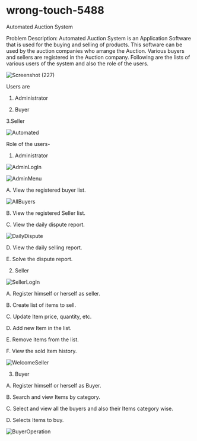 # wrong-touch-5488


Automated Auction System


Problem Description:
Automated Auction System is an Application Software that is used for the buying and selling of products. This software can be used by the auction companies  who arrange the Auction. Various buyers and sellers are registered in the Auction company. Following are the lists of various users of the system and also the role of the users.


![Screenshot (227)](https://user-images.githubusercontent.com/112753764/221518881-abd2154a-d423-4c7c-8f9a-ff923169e35f.png)


Users are
1. Administrator

2. Buyer

3.Seller

![Automated](https://user-images.githubusercontent.com/112753764/221529866-f5668aa5-50a9-4b21-a0ea-a63e6e1fd1f8.png)

Role of the users-

1. Administrator

![AdminLogIn](https://user-images.githubusercontent.com/112753764/221529963-cb066055-5fcd-43ff-81d5-3239bce7e504.png)


![AdminMenu](https://user-images.githubusercontent.com/112753764/221530006-0ac1a6e4-8bd2-4be2-bd3e-b60f8a42b4df.png)


A. View the registered buyer list.

![AllBuyers](https://user-images.githubusercontent.com/112753764/221530078-a5f210a4-d7cc-4a44-91f7-5f4aa2abb862.png)

B. View the registered Seller list.

C. View the daily dispute report.


![DailyDispute](https://user-images.githubusercontent.com/112753764/221530133-39eb9ca3-6457-435c-9a1f-0dc603a05d53.png)

D. View the daily selling report.

E. Solve the dispute report.

2. Seller


![SellerLogIn](https://user-images.githubusercontent.com/112753764/221530215-a5cabdd8-f27e-40bc-b170-748758b2f388.png)


A. Register himself or herself as seller.

B. Create list of items to sell.

C. Update Item price, quantity, etc.

D. Add new Item in the list.

E. Remove items from the list.

F. View the sold Item history.


![WelcomeSeller](https://user-images.githubusercontent.com/112753764/221530255-a2b1aa30-debc-46f3-997f-de8da1b87689.png)


3. Buyer

A. Register himself or herself as Buyer.

B. Search and view Items by category.

C. Select and view all the buyers and also their Items category wise.

D. Selects Items to buy.

![BuyerOperation](https://user-images.githubusercontent.com/112753764/221530299-24d87ed9-460e-4afa-ab8d-99acf017b494.png)

